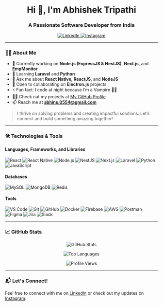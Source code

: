 <h1 align="center">Hi 👋, I'm Abhishek Tripathi</h1>
<h3 align="center">A Passionate Software Developer from India</h3>

<p align="center">
  <a href="https://www.linkedin.com/in/abhishek-tripathi28/" target="_blank">
    <img src="https://img.shields.io/badge/LinkedIn-0077B5?logo=linkedin&logoColor=white" alt="LinkedIn">
  </a>
  <a href="https://www.instagram.com/the_abhishek_tripathi_/" target="_blank">
    <img src="https://img.shields.io/badge/Instagram-E4405F?logo=instagram&logoColor=white" alt="Instagram">
  </a>
</p>

---

### 👨‍💻 About Me

- 🔭 Currently working on **Node.js (ExpressJS & NestJS)**, **Next.js**, and **EmpMonitor**  
- 🌱 Learning **Laravel** and **Python**  
- 💬 Ask me about **React Native**, **ReactJS**, and **NodeJS**  
- 🤔 Open to collaborating on **Electron.js** projects  
- ⚡ Fun fact: I code at night because I’m a Vampire 🧛‍♂️  
- 👨‍💻 Check out my projects at [My GitHub Profile](https://github.com/abhins0554)  
- 📫 Reach me at **abhins.0554@gmail.com**

> I thrive on solving problems and creating impactful solutions. Let’s connect and build something amazing together!

---

### 🛠 Technologies & Tools

#### **Languages, Frameworks, and Libraries**
<p align="left">
  <img alt="React" src="https://img.shields.io/badge/React-61DAFB?logo=react&logoColor=white" />
  <img alt="React Native" src="https://img.shields.io/badge/React%20Native-61DAFB?logo=react&logoColor=white" />
  <img alt="Node.js" src="https://img.shields.io/badge/Node.js-339933?logo=node.js&logoColor=white" />
  <img alt="NestJS" src="https://img.shields.io/badge/NestJS-E0234E?logo=nestjs&logoColor=white" />
  <img alt="Next.js" src="https://img.shields.io/badge/Next.js-000000?logo=nextdotjs&logoColor=white" />
  <img alt="Laravel" src="https://img.shields.io/badge/Laravel-FF2D20?logo=laravel&logoColor=white" />
  <img alt="Python" src="https://img.shields.io/badge/Python-3776AB?logo=python&logoColor=white" />
  <img alt="JavaScript" src="https://img.shields.io/badge/JavaScript-F7DF1E?logo=javascript&logoColor=black" />
</p>

#### **Databases**
<p align="left">
  <img alt="MySQL" src="https://img.shields.io/badge/MySQL-4479A1?logo=mysql&logoColor=white" />
  <img alt="MongoDB" src="https://img.shields.io/badge/MongoDB-47A248?logo=mongodb&logoColor=white" />
  <img alt="Redis" src="https://img.shields.io/badge/Redis-DC382D?logo=redis&logoColor=white" />
</p>

#### **Tools**
<p align="left">
  <img alt="VS Code" src="https://img.shields.io/badge/Visual%20Studio%20Code-007ACC?logo=visualstudiocode&logoColor=white" />
  <img alt="Git" src="https://img.shields.io/badge/Git-F05032?logo=git&logoColor=white" />
  <img alt="GitHub" src="https://img.shields.io/badge/GitHub-181717?logo=github&logoColor=white" />
  <img alt="Docker" src="https://img.shields.io/badge/Docker-2496ED?logo=docker&logoColor=white" />
  <img alt="Firebase" src="https://img.shields.io/badge/Firebase-FFCA28?logo=firebase&logoColor=black" />
  <img alt="AWS" src="https://img.shields.io/badge/AWS-232F3E?logo=amazonaws&logoColor=white" />
  <img alt="Postman" src="https://img.shields.io/badge/Postman-FF6C37?logo=postman&logoColor=white" />
  <img alt="Figma" src="https://img.shields.io/badge/Figma-F24E1E?logo=figma&logoColor=white" />
  <img alt="Jira" src="https://img.shields.io/badge/Jira-0052CC?logo=jira&logoColor=white" />
  <img alt="Slack" src="https://img.shields.io/badge/Slack-4A154B?logo=slack&logoColor=white" />
</p>

---

### 📈 GitHub Stats

<p align="center">
  <img src="https://github-readme-stats.vercel.app/api?username=abhins0554&show_icons=true&theme=radical" alt="GitHub Stats">
</p>
<p align="center">
  <img src="https://github-readme-stats.vercel.app/api/top-langs/?username=abhins0554&layout=compact&theme=radical" alt="Top Languages">
</p>
<p align="center">
  <img src="https://komarev.com/ghpvc/?username=abhins0554&color=blueviolet&style=flat-square" alt="Profile Views">
</p>

---

### 📬 Let's Connect!
Feel free to connect with me on [LinkedIn](https://www.linkedin.com/in/abhishek-tripathi28/) or check out my updates on [Instagram](https://www.instagram.com/the_abhishek_tripathi_/).  
